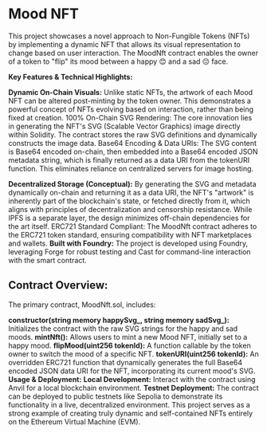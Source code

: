 # Mood NFT

This project showcases a novel approach to Non-Fungible Tokens (NFTs) by implementing a dynamic NFT that allows its visual representation to change based on user interaction. The MoodNft contract enables the owner of a token to "flip" its mood between a happy 😊 and a sad 😔 face.

**Key Features & Technical Highlights:**

**Dynamic On-Chain Visuals:** Unlike static NFTs, the artwork of each Mood NFT can be altered post-minting by the token owner. This demonstrates a powerful concept of NFTs evolving based on interaction, rather than being fixed at creation.
100% On-Chain SVG Rendering: The core innovation lies in generating the NFT's SVG (Scalable Vector Graphics) image directly within Solidity. The contract stores the raw SVG definitions and dynamically constructs the image data.
Base64 Encoding & Data URIs: The SVG content is Base64 encoded on-chain, then embedded into a Base64 encoded JSON metadata string, which is finally returned as a data URI from the tokenURI function. This eliminates reliance on centralized servers for image hosting.

**Decentralized Storage (Conceptual):** By generating the SVG and metadata dynamically on-chain and returning it as a data URI, the NFT's "artwork" is inherently part of the blockchain's state, or fetched directly from it, which aligns with principles of decentralization and censorship resistance. While IPFS is a separate layer, the design minimizes off-chain dependencies for the art itself.
ERC721 Standard Compliant: The MoodNft contract adheres to the ERC721 token standard, ensuring compatibility with NFT marketplaces and wallets.
**Built with Foundry:** The project is developed using Foundry, leveraging Forge for robust testing and Cast for command-line interaction with the smart contract.

## Contract Overview:
The primary contract, MoodNft.sol, includes:

**constructor(string memory happySvg_, string memory sadSvg_):** Initializes the contract with the raw SVG strings for the happy and sad moods.
**mintNft():** Allows users to mint a new Mood NFT, initially set to a happy mood.
**flipMood(uint256 tokenId):** A function callable by the token owner to switch the mood of a specific NFT.
**tokenURI(uint256 tokenId):** An overridden ERC721 function that dynamically generates the full Base64 encoded JSON data URI for the NFT, incorporating its current mood's SVG.
**Usage & Deployment:**
**Local Development:** Interact with the contract using Anvil for a local blockchain environment.
**Testnet Deployment:** The contract can be deployed to public testnets like Sepolia to demonstrate its functionality in a live, decentralized environment.
This project serves as a strong example of creating truly dynamic and self-contained NFTs entirely on the Ethereum Virtual Machine (EVM).